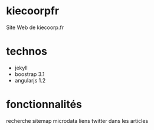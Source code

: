 kiecoorpfr
==========

Site Web de kiecoorp.fr 

technos
=========

- jekyll 
- boostrap 3.1 
- angularjs 1.2 

fonctionnalités
=================

recherche
sitemap
microdata
liens twitter dans les articles

